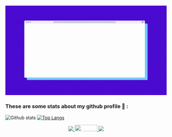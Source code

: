 ![alt text](https://github.com/tanujbohra/tanujbohra/blob/main/Hi%20I%20am%20Tanuj%20Bohra.gif)

<!--
**tanujbohra/tanujbohra** is a ✨ _special_ ✨ repository because its `README.md` (this file) appears on your GitHub profile.

Here are some ideas to get you started:

- 🔭 I’m currently working on ...
- 🌱 I’m currently learning ...
- 👯 I’m looking to collaborate on ...
- 🤔 I’m looking for help with ...
- 💬 Ask me about ...
- 📫 How to reach me: ...
- 😄 Pronouns: ...
- ⚡ Fun fact: ...
-->
### These are some stats about my github profile 🔭 :
![Github stats](https://github-readme-stats.vercel.app/api?username=tanujbohra&theme=highcontrast&show_icons=true&count_private=true)       [![Top Langs](https://github-readme-stats.vercel.app/api/top-langs/?username=tanujbohra&layout=compact)](https://github.com/tanujbohra/github-readme-stats)

<p align="center">

   <a href="https://www.linkedin.com/in/tanujbohra/">
    <img src="https://img.shields.io/badge/-LinkedIn-0e76a8?style=flat-square&logo=Linkedin&logoColor=white"/>
  </a>
   
  <a href="https://www.codechef.com/users/tanujbohra">
    <img src="https://static.startuptalky.com/2021/04/codechef-logo-startuptalky.jpg" width="70" height="20"/>
  </a>
   
  <a href="https://leetcode.com/tanujbohra/">
    <img src="https://img.shields.io/badge/-Leetcode-yellow?style=flat-square&logo=Leetcode&logoColor=white"/>
  
</p>




